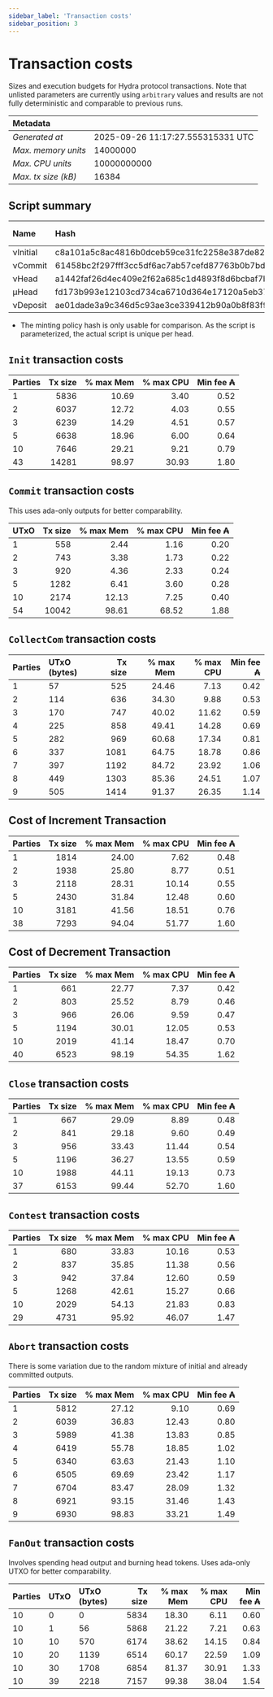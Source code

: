 ```yaml
--- 
sidebar_label: 'Transaction costs' 
sidebar_position: 3 
--- 
```


# Transaction costs 

Sizes and execution budgets for Hydra protocol transactions. Note that unlisted parameters are currently using `arbitrary` values and results are not fully deterministic and comparable to previous runs.

| Metadata | |
| :--- | :--- |
| _Generated at_ | 2025-09-26 11:17:27.555315331 UTC |
| _Max. memory units_ | 14000000 |
| _Max. CPU units_ | 10000000000 |
| _Max. tx size (kB)_ | 16384 |

## Script summary

| Name   | Hash | Size (Bytes) 
| :----- | :--- | -----------: 
| νInitial | c8a101a5c8ac4816b0dceb59ce31fc2258e387de828f02961d2f2045 | 2652 | 
| νCommit | 61458bc2f297fff3cc5df6ac7ab57cefd87763b0b7bd722146a1035c | 685 | 
| νHead | a1442faf26d4ec409e2f62a685c1d4893f8d6bcbaf7bcb59d6fa1340 | 14599 | 
| μHead | fd173b993e12103cd734ca6710d364e17120a5eb37a224c64ab2b188* | 5284 | 
| νDeposit | ae01dade3a9c346d5c93ae3ce339412b90a0b8f83f94ec6baa24e30c | 1102 | 

* The minting policy hash is only usable for comparison. As the script is parameterized, the actual script is unique per head.

## `Init` transaction costs

| Parties | Tx size | % max Mem | % max CPU | Min fee ₳ |
| :------ | ------: | --------: | --------: | --------: |
| 1| 5836 | 10.69 | 3.40 | 0.52 |
| 2| 6037 | 12.72 | 4.03 | 0.55 |
| 3| 6239 | 14.29 | 4.51 | 0.57 |
| 5| 6638 | 18.96 | 6.00 | 0.64 |
| 10| 7646 | 29.21 | 9.21 | 0.79 |
| 43| 14281 | 98.97 | 30.93 | 1.80 |


## `Commit` transaction costs
 This uses ada-only outputs for better comparability.

| UTxO | Tx size | % max Mem | % max CPU | Min fee ₳ |
| :--- | ------: | --------: | --------: | --------: |
| 1| 558 | 2.44 | 1.16 | 0.20 |
| 2| 743 | 3.38 | 1.73 | 0.22 |
| 3| 920 | 4.36 | 2.33 | 0.24 |
| 5| 1282 | 6.41 | 3.60 | 0.28 |
| 10| 2174 | 12.13 | 7.25 | 0.40 |
| 54| 10042 | 98.61 | 68.52 | 1.88 |


## `CollectCom` transaction costs

| Parties | UTxO (bytes) |Tx size | % max Mem | % max CPU | Min fee ₳ |
| :------ | :----------- |------: | --------: | --------: | --------: |
| 1 | 57 | 525 | 24.46 | 7.13 | 0.42 |
| 2 | 114 | 636 | 34.30 | 9.88 | 0.53 |
| 3 | 170 | 747 | 40.02 | 11.62 | 0.59 |
| 4 | 225 | 858 | 49.41 | 14.28 | 0.69 |
| 5 | 282 | 969 | 60.68 | 17.34 | 0.81 |
| 6 | 337 | 1081 | 64.75 | 18.78 | 0.86 |
| 7 | 397 | 1192 | 84.72 | 23.92 | 1.06 |
| 8 | 449 | 1303 | 85.36 | 24.51 | 1.07 |
| 9 | 505 | 1414 | 91.37 | 26.35 | 1.14 |


## Cost of Increment Transaction

| Parties | Tx size | % max Mem | % max CPU | Min fee ₳ |
| :------ | ------: | --------: | --------: | --------: |
| 1| 1814 | 24.00 | 7.62 | 0.48 |
| 2| 1938 | 25.80 | 8.77 | 0.51 |
| 3| 2118 | 28.31 | 10.14 | 0.55 |
| 5| 2430 | 31.84 | 12.48 | 0.60 |
| 10| 3181 | 41.56 | 18.51 | 0.76 |
| 38| 7293 | 94.04 | 51.77 | 1.60 |


## Cost of Decrement Transaction

| Parties | Tx size | % max Mem | % max CPU | Min fee ₳ |
| :------ | ------: | --------: | --------: | --------: |
| 1| 661 | 22.77 | 7.37 | 0.42 |
| 2| 803 | 25.52 | 8.79 | 0.46 |
| 3| 966 | 26.06 | 9.59 | 0.47 |
| 5| 1194 | 30.01 | 12.05 | 0.53 |
| 10| 2019 | 41.14 | 18.47 | 0.70 |
| 40| 6523 | 98.19 | 54.35 | 1.62 |


## `Close` transaction costs

| Parties | Tx size | % max Mem | % max CPU | Min fee ₳ |
| :------ | ------: | --------: | --------: | --------: |
| 1| 667 | 29.09 | 8.89 | 0.48 |
| 2| 841 | 29.18 | 9.60 | 0.49 |
| 3| 956 | 33.43 | 11.44 | 0.54 |
| 5| 1196 | 36.27 | 13.55 | 0.59 |
| 10| 1988 | 44.11 | 19.13 | 0.73 |
| 37| 6153 | 99.44 | 52.70 | 1.60 |


## `Contest` transaction costs

| Parties | Tx size | % max Mem | % max CPU | Min fee ₳ |
| :------ | ------: | --------: | --------: | --------: |
| 1| 680 | 33.83 | 10.16 | 0.53 |
| 2| 837 | 35.85 | 11.38 | 0.56 |
| 3| 942 | 37.84 | 12.60 | 0.59 |
| 5| 1268 | 42.61 | 15.27 | 0.66 |
| 10| 2029 | 54.13 | 21.83 | 0.83 |
| 29| 4731 | 95.92 | 46.07 | 1.47 |


## `Abort` transaction costs
There is some variation due to the random mixture of initial and already committed outputs.

| Parties | Tx size | % max Mem | % max CPU | Min fee ₳ |
| :------ | ------: | --------: | --------: | --------: |
| 1| 5812 | 27.12 | 9.10 | 0.69 |
| 2| 6039 | 36.83 | 12.43 | 0.80 |
| 3| 5989 | 41.38 | 13.83 | 0.85 |
| 4| 6419 | 55.78 | 18.85 | 1.02 |
| 5| 6340 | 63.63 | 21.43 | 1.10 |
| 6| 6505 | 69.69 | 23.42 | 1.17 |
| 7| 6704 | 83.47 | 28.09 | 1.32 |
| 8| 6921 | 93.15 | 31.46 | 1.43 |
| 9| 6930 | 98.83 | 33.21 | 1.49 |


## `FanOut` transaction costs
Involves spending head output and burning head tokens. Uses ada-only UTXO for better comparability.

| Parties | UTxO  | UTxO (bytes) | Tx size | % max Mem | % max CPU | Min fee ₳ |
| :------ | :---- | :----------- | ------: | --------: | --------: | --------: |
| 10 | 0 | 0 | 5834 | 18.30 | 6.11 | 0.60 |
| 10 | 1 | 56 | 5868 | 21.22 | 7.21 | 0.63 |
| 10 | 10 | 570 | 6174 | 38.62 | 14.15 | 0.84 |
| 10 | 20 | 1139 | 6514 | 60.17 | 22.59 | 1.09 |
| 10 | 30 | 1708 | 6854 | 81.37 | 30.91 | 1.33 |
| 10 | 39 | 2218 | 7157 | 99.38 | 38.04 | 1.54 |

